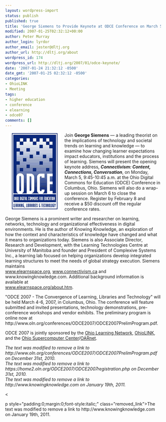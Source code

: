 ```yaml
---
layout: wordpress-import
status: publish
published: true
title: 'George Siemens to Provide Keynote at ODCE Conference on March 5th'
modified: 2007-01-25T02:32:12+00:00
author: Peter Murray
author_login: lyrdor
author_email: jester@dltj.org
author_url: http://dltj.org/about
wordpress_id: 174
wordpress_url: http://dltj.org/2007/01/odce-keynote/
date: '2007-01-24 21:32:12 -0500'
date_gmt: '2007-01-25 02:32:12 -0500'
categories:
- OhioLINK
- Meeting
tags:
- higher education
- conference
- elearning
- odce07
comments: []
---
```

<p><img width="168" height="250" src="/wp-content/uploads/2007/01/odcelogo_07.gif" align="left" hspace="12" alt="" />Join <strong>George Siemens</strong> &mdash; a leading theorist on the implications of technology and societal trends on learning and knowledge  &mdash; to examine how changing learner expectations impact educators, institutions and the process of learning. Siemens will present the opening keynote address, <span style="font-weight:bold;font-style:italic">Connectivism: Content, Connections, Conversation</span>, on Monday, March 5, 9:45-10:45 a.m. at the <span class="removed_link" title="http://www.oln.org/conferences/ODCE2007/ODCE2007.php">Ohio Digital Commons for Education (ODCE)</span> Conference in Columbus, Ohio.  Siemens will also do a wrap-up session on March 6 to close the conference.  <span class="removed_link" title="https://home2.oln.org/ODCE2007/ODCE2007registration.php">Register</span> by February 8 and receive a $50 discount off the regular conference rates.</p>
<p>George Siemens is a prominent writer and researcher on learning, networks, technology and organizational effectiveness in digital environments. He is the author of <span class="removed_link" title="http://www.knowingknowledge.com">Knowing Knowledge</span>, an exploration of how the context and characteristics of knowledge have changed and what it means to organizations today. Siemens is also Associate Director, Research and Development, with the Learning Technologies Centre at University of Manitoba and founder and President of Complexive Systems Inc., a learning lab focused on helping organizations develop integrated learning structures to meet the needs of global strategy execution. Siemens maintains<br />
<a href="http://www.elearnspace.org" target="otherpage" title="elearnspace. everything elearning.">www.elearnspace.org</a>, <a href="http://www.connectivism.ca" target="otherpage" title="Welcome to Connectivism! &amp;mdash; Connectivism">www.connectivism.ca</a> and <span class="removed_link" title="http://www.knowingknowledge.com">www.knowingknowledge.com</span>.  Additional background information is available at<br />
<a href="http://www.elearnspace.org/about.htm" target="otherpage" title="elearnspace. everything elearning: Blogs">www.elearnspace.org/about.htm</a>. </p>
<p>"ODCE 2007 - The Convergence of Learning, Libraries and Technology" will be held March 4-6, 2007, in Columbus, Ohio. The conference will feature submitted and invited presentations, technology demonstrations, pre-conference workshops and vendor exhibits. The preliminary program is online now at <span class="removed_link" title="http://www.oln.org/conferences/ODCE2007/ODCE2007PrelimProgram.pdf">http://www.oln.org/conferences/ODCE2007/ODCE2007PrelimProgram.pdf</span>.</p>
<p>ODCE 2007 is jointly sponsored by the <a href="http://www.oln.org/" title="The Ohio Learning Network">Ohio Learning Network</a>, <a href="http://www.ohiolink.edu" title="OhioLINK - The Ohio Library and Information Network">OhioLINK</a>, and the <a href="http://www.osc.edu" title="Ohio Supercomputer Center (OSC)">Ohio Supercomputer Center</a>/<a href="http://www.oar.net" title="">OARnet</a>.</p>
<p style="padding:0;margin:0;font-style:italic;" class="removed_link">The text was modified to remove a link to http://www.oln.org/conferences/ODCE2007/ODCE2007PrelimProgram.pdf on December 31st, 2010.</p>
<p style="padding:0;margin:0;font-style:italic;" class="removed_link">The text was modified to remove a link to https://home2.oln.org/ODCE2007/ODCE2007registration.php on December 31st, 2010.</p>
<p style="padding:0;margin:0;font-style:italic;" class="removed_link">The text was modified to remove a link to http://www.knowingknowledge.com on January 19th, 2011.</p>
<p><</p>
<p>p style="padding:0;margin:0;font-style:italic;" class="removed_link">The text was modified to remove a link to http://www.knowingknowledge.com on January 19th, 2011.</p>
